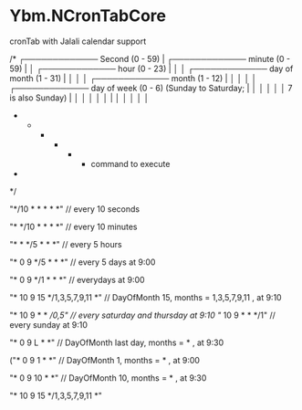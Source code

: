 # Ybm.NCronTabCore
cronTab with Jalali calendar support 


/*
┌───────────── Second (0 - 59)
| ┌───────────── minute (0 - 59)
| │ ┌───────────── hour (0 - 23)
| │ │ ┌───────────── day of month (1 - 31)
| │ │ │ ┌───────────── month (1 - 12)
| │ │ │ │ ┌───────────── day of week (0 - 6) (Sunday to Saturday;
| │ │ │ │ │                                       7 is also Sunday)
| │ │ │ │ │
| │ │ │ │ │
* * * * * *  command to execute
* 
*/



"*/10 * * * * *"     // every 10 seconds

"* */10 * * * *"  // every 10 minutes

"* * */5 * * *"  // every 5 hours

"* 0 9 */5 * * *" // every 5 days at 9:00

"* 0 9 */1 * * *" // everydays at 9:00

"* 10 9 15 */1,3,5,7,9,11 *"  // DayOfMonth 15, months = 1,3,5,7,9,11 , at 9:10

"* 10 9 * * */0,5" // every saturday and thursday at 9:10
"* 10 9 * * */1"  // every sunday at 9:10

"* 0 9 L * *"  // DayOfMonth last day, months = * , at 9:30

("* 0 9 1 * *"  // DayOfMonth 1, months = * , at 9:00

"* 0 9 10 * *"  // DayOfMonth 10, months = * , at 9:30

"* 10 9 15 */1,3,5,7,9,11 *" 
